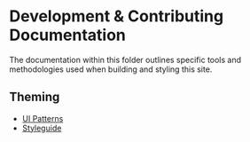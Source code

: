 # Development & Contributing Documentation

The documentation within this folder outlines specific tools and methodologies used when building and styling this site.

## Theming

- [UI Patterns](ui-components-patterns.md)
- [Styleguide](styleguide.md)
